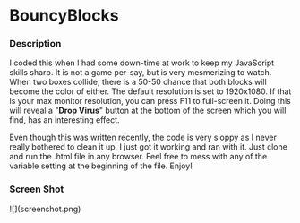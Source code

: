 <h1>BouncyBlocks</h1>
<h3>Description</h3>
<p>I coded this when I had some down-time at work to keep my JavaScript skills sharp. 
It is not a game per-say, but is very mesmerizing to watch. When two boxes collide, there 
is a 50-50 chance that both blocks will become the color of either. The default resolution 
is set to 1920x1080. If that is your max monitor resolution, you can press F11 to full-screen
it. Doing this will reveal a "<b>Drop Virus</b>" button at the bottom of the screen which you
will find, has an interesting effect. </p>
<p>Even though this was written recently, the code is very sloppy as I never really bothered 
to clean it up. I just got it working and ran with it. Just clone and run the .html file in any browser.
Feel free to mess with any of the variable setting at the beginning of the file. Enjoy!</p>
<h3>Screen Shot</h3>
![](screenshot.png)
